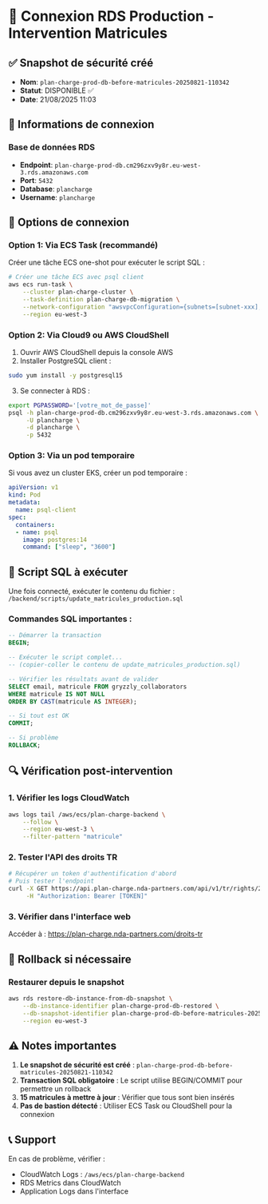 # 🚀 Connexion RDS Production - Intervention Matricules

## ✅ Snapshot de sécurité créé
- **Nom**: `plan-charge-prod-db-before-matricules-20250821-110342`
- **Statut**: DISPONIBLE ✅
- **Date**: 21/08/2025 11:03

## 📡 Informations de connexion

### Base de données RDS
- **Endpoint**: `plan-charge-prod-db.cm296zxv9y8r.eu-west-3.rds.amazonaws.com`
- **Port**: `5432`
- **Database**: `plancharge`
- **Username**: `plancharge`

## 🔐 Options de connexion

### Option 1: Via ECS Task (recommandé)

Créer une tâche ECS one-shot pour exécuter le script SQL :

```bash
# Créer une tâche ECS avec psql client
aws ecs run-task \
    --cluster plan-charge-cluster \
    --task-definition plan-charge-db-migration \
    --network-configuration "awsvpcConfiguration={subnets=[subnet-xxx],securityGroups=[sg-xxx]}" \
    --region eu-west-3
```

### Option 2: Via Cloud9 ou AWS CloudShell

1. Ouvrir AWS CloudShell depuis la console AWS
2. Installer PostgreSQL client :
```bash
sudo yum install -y postgresql15
```

3. Se connecter à RDS :
```bash
export PGPASSWORD='[votre_mot_de_passe]'
psql -h plan-charge-prod-db.cm296zxv9y8r.eu-west-3.rds.amazonaws.com \
     -U plancharge \
     -d plancharge \
     -p 5432
```

### Option 3: Via un pod temporaire

Si vous avez un cluster EKS, créer un pod temporaire :

```yaml
apiVersion: v1
kind: Pod
metadata:
  name: psql-client
spec:
  containers:
  - name: psql
    image: postgres:14
    command: ["sleep", "3600"]
```

## 📝 Script SQL à exécuter

Une fois connecté, exécuter le contenu du fichier :
`/backend/scripts/update_matricules_production.sql`

### Commandes SQL importantes :

```sql
-- Démarrer la transaction
BEGIN;

-- Exécuter le script complet...
-- (copier-coller le contenu de update_matricules_production.sql)

-- Vérifier les résultats avant de valider
SELECT email, matricule FROM gryzzly_collaborators 
WHERE matricule IS NOT NULL 
ORDER BY CAST(matricule AS INTEGER);

-- Si tout est OK
COMMIT;

-- Si problème
ROLLBACK;
```

## 🔍 Vérification post-intervention

### 1. Vérifier les logs CloudWatch
```bash
aws logs tail /aws/ecs/plan-charge-backend \
    --follow \
    --region eu-west-3 \
    --filter-pattern "matricule"
```

### 2. Tester l'API des droits TR
```bash
# Récupérer un token d'authentification d'abord
# Puis tester l'endpoint
curl -X GET https://api.plan-charge.nda-partners.com/api/v1/tr/rights/2025/01 \
     -H "Authorization: Bearer [TOKEN]"
```

### 3. Vérifier dans l'interface web
Accéder à : https://plan-charge.nda-partners.com/droits-tr

## 🔄 Rollback si nécessaire

### Restaurer depuis le snapshot
```bash
aws rds restore-db-instance-from-db-snapshot \
    --db-instance-identifier plan-charge-prod-db-restored \
    --db-snapshot-identifier plan-charge-prod-db-before-matricules-20250821-110342 \
    --region eu-west-3
```

## ⚠️ Notes importantes

1. **Le snapshot de sécurité est créé** : `plan-charge-prod-db-before-matricules-20250821-110342`
2. **Transaction SQL obligatoire** : Le script utilise BEGIN/COMMIT pour permettre un rollback
3. **15 matricules à mettre à jour** : Vérifier que tous sont bien insérés
4. **Pas de bastion détecté** : Utiliser ECS Task ou CloudShell pour la connexion

## 📞 Support
En cas de problème, vérifier :
- CloudWatch Logs : `/aws/ecs/plan-charge-backend`
- RDS Metrics dans CloudWatch
- Application Logs dans l'interface